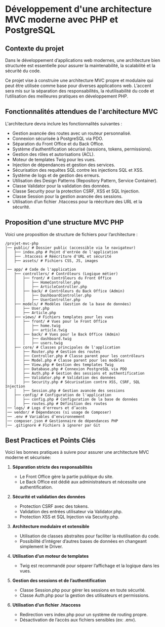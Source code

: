 # Développement d'une architecture MVC moderne avec PHP et PostgreSQL

## Contexte du projet

Dans le développement d’applications web modernes, une architecture bien structurée est essentielle pour assurer la maintenabilité, la scalabilité et la sécurité du code.

Ce projet vise à construire une architecture MVC propre et modulaire qui peut être utilisée comme base pour diverses applications web. L’accent sera mis sur la séparation des responsabilités, la réutilisabilité du code et l’utilisation des meilleures pratiques en développement PHP.

## Fonctionnalités attendues de l'architecture MVC

L'architecture devra inclure les fonctionnalités suivantes :

- Gestion avancée des routes avec un routeur personnalisé.
- Connexion sécurisée à PostgreSQL via PDO.
- Séparation du Front Office et du Back Office.
- Système d’authentification sécurisé (sessions, tokens, permissions).
- Gestion des rôles et autorisations (ACL).
- Moteur de templates Twig pour les vues.
- Injection de dépendances et gestion des services.
- Sécurisation des requêtes SQL contre les injections SQL et XSS.
- Système de logs et de gestion des erreurs.
- Utilisation des Design Patterns (Repository Pattern, Service Container).
- Classe Validator pour la validation des données.
- Classe Security pour la protection CSRF, XSS et SQL Injection.
- Classe Session pour la gestion avancée des sessions.
- Utilisation d’un fichier .htaccess pour la réécriture des URL et la sécurité.

## Proposition d'une structure MVC PHP

Voici une proposition de structure de fichiers pour l’architecture :

```
/projet-mvc-php
│── public/ # Dossier public (accessible via le navigateur)
│   ├── index.php # Point d'entrée de l'application
│   ├── .htaccess # Réécriture d'URL et sécurité
│   ├── assets/ # Fichiers CSS, JS, images
│
│── app/ # Code de l'application
│   ├── controllers/ # Contrôleurs (Logique métier)
│   │   ├── front/ # Contrôleurs du Front Office
│   │   │   ├── HomeController.php
│   │   │   ├── ArticleController.php
│   │   ├── back/ # Contrôleurs du Back Office (Admin)
│   │   │   ├── DashboardController.php
│   │   │   ├── UserController.php
│   ├── models/ # Modèles (Gestion de la base de données)
│   │   ├── User.php
│   │   ├── Article.php
│   ├── views/ # Fichiers templates pour les vues
│   │   ├── front/ # Vues pour le Front Office
│   │   │   ├── home.twig
│   │   │   ├── article.twig
│   │   ├── back/ # Vues pour le Back Office (Admin)
│   │   │   ├── dashboard.twig
│   │   │   ├── users.twig
│   ├── core/ # Classes principales de l'application
│   │   ├── Router.php # Gestion des routes
│   │   ├── Controller.php # Classe parent pour les contrôleurs
│   │   ├── Model.php # Classe parent pour les modèles
│   │   ├── View.php # Gestion des templates Twig
│   │   ├── Database.php # Connexion PostgreSQL via PDO
│   │   ├── Auth.php # Gestion des sessions et authentification
│   │   ├── Validator.php # Validation des données
│   │   ├── Security.php # Sécurisation contre XSS, CSRF, SQL Injection
│   │   ├── Session.php # Gestion avancée des sessions
│   ├── config/ # Configuration de l'application
│   │   ├── config.php # Configuration de la base de données
│   │   ├── routes.php # Définition des routes
│── logs/ # Logs d'erreurs et d’accès
│── vendor/ # Dépendances (si usage de Composer)
│── .env # Variables d’environnement
│── composer.json # Gestionnaire de dépendances PHP
│── .gitignore # Fichiers à ignorer par Git
```

## Best Practices et Points Clés

Voici les bonnes pratiques à suivre pour assurer une architecture MVC moderne et sécurisée:

1. **Séparation stricte des responsabilités**
   - Le Front Office gère la partie publique du site.
   - Le Back Office est dédié aux administrateurs et nécessite une authentification.

2. **Sécurité et validation des données**
   - Protection CSRF avec des tokens.
   - Validation des entrées utilisateur via Validator.php.
   - Protection XSS et SQL Injection via Security.php.

3. **Architecture modulaire et extensible**
   - Utilisation de classes abstraites pour faciliter la réutilisation du code.
   - Possibilité d’intégrer d’autres bases de données en changeant simplement le Driver.

4. **Utilisation d’un moteur de templates**
   - Twig est recommandé pour séparer l’affichage et la logique dans les vues.

5. **Gestion des sessions et de l’authentification**
   - Classe Session.php pour gérer les sessions en toute sécurité.
   - Classe Auth.php pour la gestion des utilisateurs et permissions.

6. **Utilisation d’un fichier .htaccess**
   - Redirection vers index.php pour un système de routing propre.
   - Désactivation de l’accès aux fichiers sensibles (ex: .env).







   